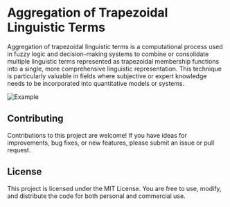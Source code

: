 # Aggregation of Trapezoidal Linguistic Terms

Aggregation of trapezoidal linguistic terms is a computational process used in fuzzy logic and decision-making systems to combine or consolidate multiple linguistic terms represented as trapezoidal membership functions into a single, more comprehensive linguistic representation. This technique is particularly valuable in fields where subjective or expert knowledge needs to be incorporated into quantitative models or systems.

![Example](https://github.com/serhiidankovych/trapezoidal-aggregation/tree/main/src/assets/example.png)

## Contributing

Contributions to this project are welcome! If you have ideas for improvements, bug fixes, or new features, please submit an issue or pull request.

## License

This project is licensed under the MIT License. You are free to use, modify, and distribute the code for both personal and commercial use.
